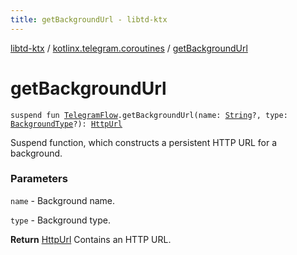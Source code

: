 ```yaml
---
title: getBackgroundUrl - libtd-ktx
---
```


[libtd-ktx](../index.html) / [kotlinx.telegram.coroutines](index.html) / [getBackgroundUrl](./get-background-url.html)

# getBackgroundUrl

`suspend fun `[`TelegramFlow`](../kotlinx.telegram.core/-telegram-flow/index.html)`.getBackgroundUrl(name: `[`String`](https://kotlinlang.org/api/latest/jvm/stdlib/kotlin/-string/index.html)`?, type: `[`BackgroundType`](https://tdlibx.github.io/td/docs/org/drinkless/td/libcore/telegram/TdApi/BackgroundType.html)`?): `[`HttpUrl`](https://tdlibx.github.io/td/docs/org/drinkless/td/libcore/telegram/TdApi/HttpUrl.html)

Suspend function, which constructs a persistent HTTP URL for a background.

### Parameters

`name` - Background name.

`type` - Background type.

**Return**
[HttpUrl](https://tdlibx.github.io/td/docs/org/drinkless/td/libcore/telegram/TdApi/HttpUrl.html) Contains an HTTP URL.

